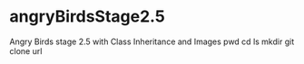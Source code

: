 # angryBirdsStage2.5
Angry Birds stage 2.5 with Class Inheritance and Images
pwd
cd
ls
mkdir
git clone url